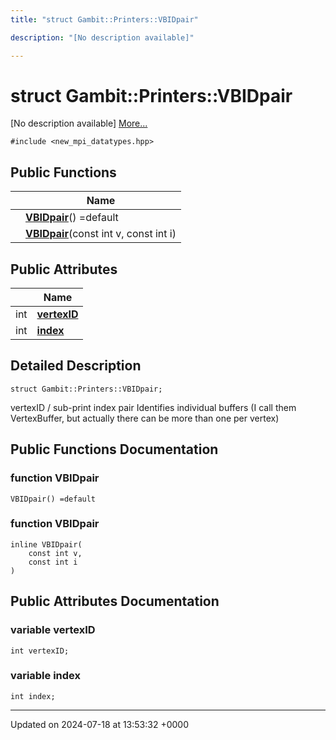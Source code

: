 ```yaml
---
title: "struct Gambit::Printers::VBIDpair"

description: "[No description available]"

---
```


# struct Gambit::Printers::VBIDpair



[No description available] [More...](#detailed-description)


`#include <new_mpi_datatypes.hpp>`

## Public Functions

|                | Name           |
| -------------- | -------------- |
| | **[VBIDpair](/documentation/code/classes/structgambit_1_1printers_1_1vbidpair/#function-vbidpair)**() =default |
| | **[VBIDpair](/documentation/code/classes/structgambit_1_1printers_1_1vbidpair/#function-vbidpair)**(const int v, const int i) |

## Public Attributes

|                | Name           |
| -------------- | -------------- |
| int | **[vertexID](/documentation/code/classes/structgambit_1_1printers_1_1vbidpair/#variable-vertexid)**  |
| int | **[index](/documentation/code/classes/structgambit_1_1printers_1_1vbidpair/#variable-index)**  |

## Detailed Description

```
struct Gambit::Printers::VBIDpair;
```


vertexID / sub-print index pair Identifies individual buffers (I call them VertexBuffer, but actually there can be more than one per vertex) 

## Public Functions Documentation

### function VBIDpair

```
VBIDpair() =default
```


### function VBIDpair

```
inline VBIDpair(
    const int v,
    const int i
)
```


## Public Attributes Documentation

### variable vertexID

```
int vertexID;
```


### variable index

```
int index;
```


-------------------------------

Updated on 2024-07-18 at 13:53:32 +0000